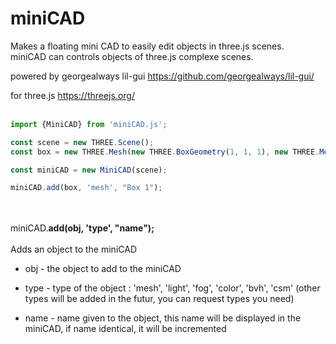 # miniCAD
Makes a floating mini CAD to easily edit objects in three.js scenes.<br/>
miniCAD can controls objects of three.js complexe scenes.

powered by georgealways  lil-gui
https://github.com/georgealways/lil-gui/

for three.js
https://threejs.org/
<br/><br/>
```js
import {MiniCAD} from 'miniCAD.js';

const scene = new THREE.Scene();
const box = new THREE.Mesh(new THREE.BoxGeometry(1, 1, 1), new THREE.MeshBasicMaterial({color: 0xffffff}));

const miniCAD = new MiniCAD(scene);

miniCAD.add(box, 'mesh', "Box 1");
```
<br/><br/>
miniCAD.**add(obj, 'type', "name");**
<br/><br/>Adds an object to the miniCAD

- obj - the object to add to the miniCAD
- type - type of the object : 'mesh', 'light', 'fog', 'color', 'bvh', 'csm'
  (other types will be added in the futur, you can request types you need)

- name - name given to the object, this name will be displayed in the miniCAD, if name identical, it will be incremented 
